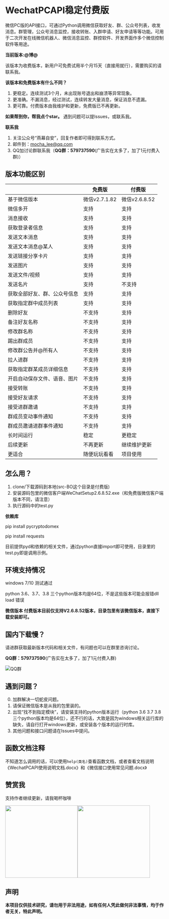 # WechatPCAPI稳定付费版
微信PC版的API接口，可通过Python调用微信获取好友、群、公众号列表，收发消息。群管理，公众号消息监控，接收转账、入群申请、好友申请等等功能。可用于二次开发在线微信机器人、微信消息监控、群控软件、开发界面作多个微信控制软件等用途。

**当前版本:@博@**  

该版本为收费版本，新用户可免费试用半个月15天（直接用就行），需要购买的请联系我。

**该版本和免费版本有什么不同？**

1. 更稳定。连续测试3个月，未出现账号退出和崩溃等异常现象。
2. 更准确。不漏消息，经过测试，连续转发大量消息，保证消息不遗漏。
3. 更可靠。付费版本由我维护和更新，免费版已不再更新。

**如果帮到你，帮我点个star。**
遇到问题可以提Issues，或联系我。

**联系我**
1. 关注公众号“燕幕自安”，回复作者即可得到联系方式。
2. 邮件到：mocha_lee@qq.com
3. QQ加讨论群联系我（**QQ群：579737590**(广告实在太多了，加了1元付费入群)）

## 版本功能区别

|                | 免费版            | 付费版            |
|----------------|----------------|----------------|
| 基于微信版本         | 微信v2\.7\.1\.82 | 微信v2\.6\.8\.52 |
| 微信多开           | 支持             | 支持             |
| 消息接收           | 支持             | 支持             |
| 获取登录者信息        | 支持             | 支持             |
| 发送文本消息         | 支持             | 支持             |
| 发送文本消息@某人      | 支持             | 支持             |
| 发送链接分享卡片       | 支持             | 支持             |
| 发送图片           | 支持             | 支持             |
| 发送文件/视频        | 支持             | 支持             |
| 发送名片           | 支持             | 不支持            |
| 获取全部好友、群、公众号信息 | 支持             | 支持             |
| 获取指定群中成员列表     | 支持             | 支持             |
| 删除好友           | 不支持            | 支持             |
| 备注好友名称           | 不支持            | 支持             |
| 修改群名称           | 不支持            | 支持             |
| 踢出群成员           | 不支持            | 支持             |
| 修改群公告并@所有人           | 不支持            | 支持             |
| 拉人进群           | 不支持            | 支持             |
| 获取指定群某成员详细信息   | 不支持            | 支持             |
| 开启自动保存文件、语音、图片 | 不支持            | 支持             |
| 接受转账           | 不支持            | 支持             |
| 接受好友请求         | 不支持            | 支持             |
| 接受进群邀请         | 不支持            | 支持             |
| 群成员变动事件通知      | 不支持            | 支持             |
| 群成员邀请进群事件通知    | 不支持            | 支持             |
| 长时间运行          | 稳定             | 更稳定            |
| 后续更新           | 不再更新           | 继续维护更新         |
| 更适合            | 随便玩玩看看         | 项目使用           |

## 怎么用？

1. clone/下载源码到本地(src-BO这个目录是付费版)
2. 安装源码包里的微信客户端WeChatSetup2.6.8.52.exe（和免费版微信客户端版本不同，请注意）
3. 执行源码中的test.py

**依赖库**
  
  pip install pycryptodomex
  
  pip install requests
  
  
目前提供pyd和依赖的相关文件，通过python直接import即可使用，目录里的test.py即是调用示例。

## 环境支持情况

windows 7/10 测试通过

python 3.6、3.7、3.8 三个python版本均是64位，不是这些版本可能会报错dll load 错误

**微信版本 付费版本目前仅支持V2.6.8.52版本，目录包里有该微信版本，直接下载安装即可。**

## 国内下载慢？

请进群获取最新版本代码和相关文件，有问题也可以在群里咨询讨论。

**QQ群：579737590**(广告实在太多了，加了1元付费入群)

![QQ群](https://github.com/Mocha-L/wechat_wegoing/blob/master/image/qq.png)

## 遇到问题？

0. 加群解决一切蛇皮问题。
1. 请保证微信版本是从我的包里装的。
2. 出现“找不到指定模块”，请安装支持的python版本运行（python 3.6 3.7 3.8 三个python版本均是64位），还不行的话，大致是因为windows相关运行库的缺失，请自行打开windows更新，或安装各个版本的运行时库。
3. 其他问题和接口问题请在Issues中提问。

## 函数文档注释

不知道怎么调用的话，可以使用``help(类名)``查看函数文档，或者查看文档说明《WechatPCAPI使用说明文档.docx》和《微信接口使用常见问题.docx》


## 赞赏我

支持作者继续更新，请我喝杯咖啡

<img src="https://github.com/Mocha-L/findtheone/blob/master/pic/ali.png" width="230px" /><img src="https://github.com/Mocha-L/findtheone/blob/master/pic/wechat.png" width="230px" />

## 声明

**本项目仅供技术研究，请勿用于非法用途，如有任何人凭此做何非法事情，均于作者无关，特此声明。**
